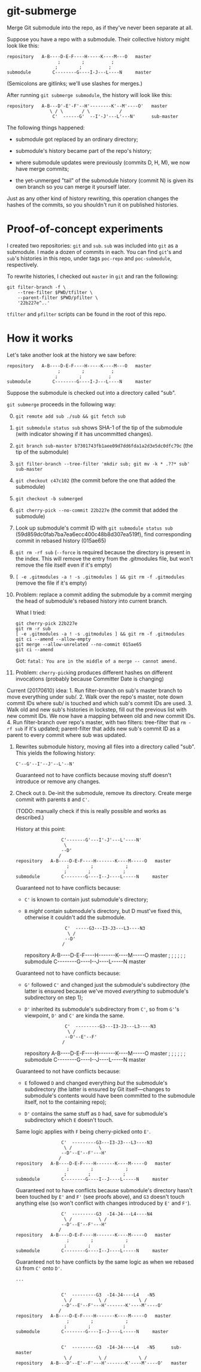 git-submerge
============

Merge Git submodule into the repo, as if they've never been separate at all.



Suppose you have a repo with a submodule. Their collective history might look
like this:

    repository   A-B----D-E-F----H-----K----M---O   master
                       ;        ;          ;
                      ;        ;          ;
    submodule        C--------G----I-J---L----N     master

(Semicolons are gitlinks; we'll use slashes for merges.)

After running `git submerge submodule`, the history will look like this:

    repository   A-B---D'-E'-F'--H'--------K'--M'----O'   master
                    \ / \       / \           /
                     C'  ------G'  --I'-J'---L'---N'      sub-master

The following things happened:

* submodule got replaced by an ordinary directory;

* submodule's history became part of the repo's history;

* where submodule updates were previously (commits D, H, M), we now have merge
  commits;

* the yet-unmerged "tail" of the submodule history (commit N) is given its own
  branch so you can merge it yourself later.

Just as any other kind of history rewriting, this operation changes the hashes
of the commits, so you shouldn't run it on published histories.


Proof-of-concept experiments
============================

I created two repositories: `git` and `sub`. `sub` was included into `git` as
a submodule. I made a dozen of commits in each. You can find `git`'s and
`sub`'s histories in this repo, under tags `poc-repo` and `poc-submodule`,
respectively.

To rewrite histories, I checked out `master` in `git` and ran the following:

```
git filter-branch -f \
    --tree-filter $PWD/tfilter \
    --parent-filter $PWD/pfilter \
    '22b227e^..'
```

`tfilter` and `pfilter` scripts can be found in the root of this repo.

How it works
============

Let's take another look at the history we saw before:

    repository   A-B----D-E-F----H-----K----M---O   master
                       ;        ;          ;
                      ;        ;          ;
    submodule        C--------G----I-J---L----N     master

Suppose the submodule is checked out into a directory called "sub".

`git submerge` proceeds in the following way:

0.  `git remote add sub ./sub && git fetch sub`
1.  `git submodule status sub` shows SHA-1 of the tip of the submodule (with indicator showing if it has uncommitted changes).
2.  `git branch sub-master b7301743fb1aee09d7dd6fda1a2d3e5dc0dfc79c` (the tip of the submodule)
3.  `git filter-branch --tree-filter 'mkdir sub; git mv -k * .??* sub' sub-master`
4.  `git checkout c47c102` (the commit before the one that added the submodule)
5.  `git checkout -b submerged`
6.  `git cherry-pick --no-commit 22b227e` (the commit that added the submodule)
7.  Look up submodule's commit ID with `git submodule status sub` (59d859dc0fab7ba7ea6ecc400c48b8d307ea519f), find corresponding commit in rebased history (015ae65)
7.  `git rm -rf sub` (`--force` is required because the directory is present in the index. This will remove the entry from the .gitmodules file, but won't remove the file itself even if it's empty)
8.  `[ -e .gitmodules -a ! -s .gitmodules ] && git rm -f .gitmodules` (remove the file if it's empty)
9.  Problem: replace a commit adding the submodule by a commit merging the head of submodule's rebased history into current branch.

    What I tried:

    ```
    git cherry-pick 22b227e
    git rm -r sub
    [ -e .gitmodules -a ! -s .gitmodules ] && git rm -f .gitmodules
    git ci --amend --allow-empty
    git merge --allow-unrelated --no-commit 015ae65
    git ci --amend
    ```

    Got: `fatal: You are in the middle of a merge -- cannot amend.`

10. Problem: `cherry-pick`ing produces different hashes on different invocations (probably because Committer Date is changing)


Current (20170610) idea:
    1. Run filter-branch on sub's master branch to move everything under sub/.
    2. Walk over the repo's master, note down commit IDs where sub/ is touched and which sub's commit IDs are used.
    3. Walk old and new sub's histories in lockstep, fill out the previous list with new commit IDs. We now have a mapping between old and new commit IDs.
    4. Run filter-branch over repo's master, with two filters:
        tree-filter that `rm -rf sub` if it's updated;
        parent-filter that adds new sub's commit ID as a parent to every commit where sub was updated.


1.  Rewrites submodule history, moving all files into a directory called "sub".
    This yields the following history:

        C'--G'--I'--J'--L'--N'

    Guaranteed not to have conflicts because moving stuff doesn't introduce or
    remove any changes.

2.  Check out `D`. De-init the submodule, remove its directory. Create merge
    commit with parents `B` and `C'`.

    (TODO: manually check if this is really possible and works as described.)

    History at this point:

                         C'-------G'---I'-J'---L'----N'
                          \
                         --D'
                        /
        repository   A-B----D-E-F----H-------K----M-----O   master
                           ;        ;            ;
                          ;        ;            ;
        submodule        C--------G----I--J----L-----N     master

    Guaranteed not to have conflicts because:

    * `C'` is known to contain just submodule's directory;

    * `B` *might* contain submodule's directory, but D must've fixed this,
      otherwise it couldn't add the submodule.


                         C'  -----G3---I3-J3---L3----N3
                          \ /
                         --D'
                        /
        repository   A-B----D-E-F----H-------K----M-----O   master
                           ;        ;            ;
                          ;        ;            ;
        submodule        C--------G----I--J----L-----N     master

    Guaranteed not to have conflicts because:

    * `G'` followed `C'` and changed just the submodule's subdirectory (the
      latter is ensured because we've moved *everything* to submodule's
      subdirectory on step 1);

    * `D'` inherited its submodule's subdirectory from `C'`, so from `G'`'s
      viewpoint, `D'` and `C'` are kinda the same.


                         C'  ---------G3---I3-J3---L3----N3
                          \ /
                         --D'--E'--F'
                        /
        repository   A-B----D-E-F----H-------K----M-----O   master
                           ;        ;            ;
                          ;        ;            ;
        submodule        C--------G----I--J----L-----N     master

    Guaranteed to not have conflicts because:

    * `E` followed `D` and changed everything *but* the submodule's
      subdirectory (the latter is ensured by Git itself—changes to submodule's
      contents would have been committed to the submodule itself, not to the
      containing repo);

    * `D'` contains the same stuff as `D` had, save for submodule's
      subdirectory which `E` doesn't touch.

    Same logic applies with `F` being cherry-picked onto `E'`.

                         C'  ---------G3---I3-J3---L3----N3
                          \ /          \
                         --D'--E'--F'---H'
                        /
        repository   A-B----D-E-F----H-------K----M-----O   master
                           ;        ;            ;
                          ;        ;            ;
        submodule        C--------G----I--J----L-----N     master

    Guaranteed not to have conflicts because submodule's directory hasn't been
    touched by `E'` and `F'` (see proofs above), and `G3` doesn't touch
    anything else (so won't conflict with changes introduced by `E'` and `F'`).


                         C'  ---------G3  -I4-J4---L4----N4
                          \ /          \ /
                         --D'--E'--F'---H'
                        /
        repository   A-B----D-E-F----H-------K----M-----O   master
                           ;        ;            ;
                          ;        ;            ;
        submodule        C--------G----I--J----L-----N     master

    Guaranteed not to have conflicts by the same logic as when we rebased `G3`
    from `C'` onto `D'`.

        ...


                         C'  ---------G3  -I4-J4----L4   -N5
                          \ /          \ /            \ /
                         --D'--E'--F'---H'-------K'----M'----O'
                        /
        repository   A-B----D-E-F----H-------K----M-----O   master
                           ;        ;            ;
                          ;        ;            ;
        submodule        C--------G----I--J----L-----N     master


                         C'  ---------G3  -I4-J4----L4   -N5      sub-master
                          \ /          \ /            \ /
        repository   A-B---D'--E'--F'---H'-------K'----M'----O'   master
